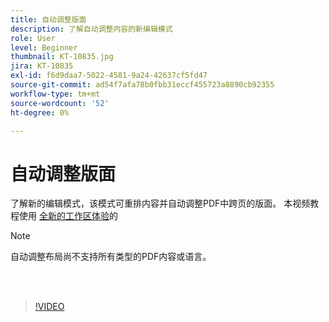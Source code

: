 ```yaml
---
title: 自动调整版面
description: 了解自动调整内容的新编辑模式
role: User
level: Beginner
thumbnail: KT-10835.jpg
jira: KT-10835
exl-id: f6d9daa7-5022-4581-9a24-42637cf5fd47
source-git-commit: ad54f7afa78b0fbb31eccf455723a8890cb92355
workflow-type: tm+mt
source-wordcount: '52'
ht-degree: 0%

---
```


# 自动调整版面

了解新的编辑模式，该模式可重排内容并自动调整PDF中跨页的版面。 本视频教程使用 [全新的工作区体验](new-workspace.md)的

>[!NOTE]
>
>自动调整布局尚不支持所有类型的PDF内容或语言。

<br> 

>[!VIDEO](https://video.tv.adobe.com/v/346975?quality=12&learn=on&hidetitle=true)
